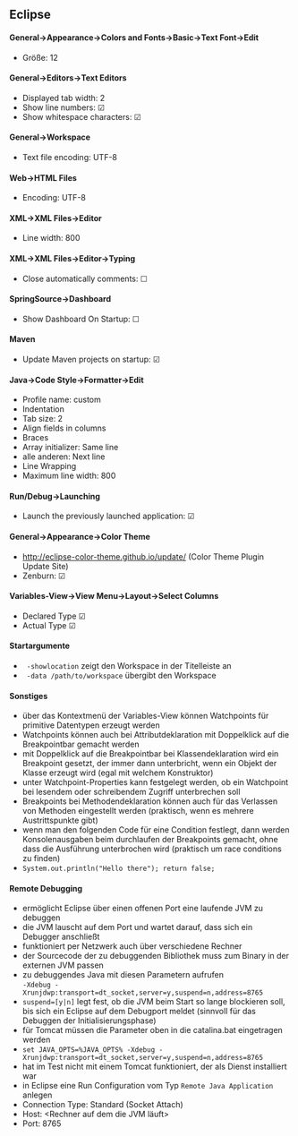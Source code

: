 ## Eclipse

#### General->Appearance->Colors and Fonts->Basic->Text Font->Edit
- Größe: 12

#### General->Editors->Text Editors
- Displayed tab width: 2
- Show line numbers: &#x2611;
- Show whitespace characters: &#x2611;

#### General->Workspace
- Text file encoding: UTF-8

#### Web->HTML Files
- Encoding: UTF-8

#### XML->XML Files->Editor
- Line width: 800

#### XML->XML Files->Editor->Typing
- Close automatically comments: &#x2610;

#### SpringSource->Dashboard
- Show Dashboard On Startup: &#x2610;

#### Maven
- Update Maven projects on startup: &#x2611;

#### Java->Code Style->Formatter->Edit
- Profile name: custom
- Indentation
 - Tab size: 2
 - Align fields in columns
- Braces
 - Array initializer: Same line
 - alle anderen: Next line
- Line Wrapping
 - Maximum line width: 800

#### Run/Debug->Launching
- Launch the previously launched application: &#x2611;

#### General->Appearance->Color Theme
- http://eclipse-color-theme.github.io/update/ (Color Theme Plugin Update Site)
- Zenburn: &#x2611;
 
#### Variables-View->View Menu->Layout->Select Columns
- Declared Type &#x2611;
- Actual Type &#x2611;

#### Startargumente
- ` -showlocation` zeigt den Workspace in der Titelleiste an
- ` -data /path/to/workspace` übergibt den Workspace

#### Sonstiges
- über das Kontextmenü der Variables-View können Watchpoints für primitive Datentypen erzeugt werden
- Watchpoints können auch bei Attributdeklaration mit Doppelklick auf die Breakpointbar gemacht werden
- mit Doppelklick auf die Breakpointbar bei Klassendeklaration wird ein Breakpoint gesetzt, der immer dann unterbricht, wenn ein Objekt der Klasse erzeugt wird (egal mit welchem Konstruktor)
- unter Watchpoint-Properties kann festgelegt werden, ob ein Watchpoint bei lesendem oder schreibendem Zugriff unterbrechen soll
- Breakpoints bei Methodendeklaration können auch für das Verlassen von Methoden eingestellt werden (praktisch, wenn es mehrere Austrittspunkte gibt)
- wenn man den folgenden Code für eine Condition festlegt, dann werden Konsolenausgaben beim durchlaufen der Breakpoints gemacht, ohne dass die Ausführung unterbrochen wird (praktisch um race conditions zu finden)
 - `System.out.println("Hello there"); return false;`

#### Remote Debugging

- ermöglicht Eclipse über einen offenen Port eine laufende JVM zu debuggen
 - die JVM lauscht auf dem Port und wartet darauf, dass sich ein Debugger anschließt
- funktioniert per Netzwerk auch über verschiedene Rechner
- der Sourcecode der zu debuggenden Bibliothek muss zum Binary in der externen JVM passen
- zu debuggendes Java mit diesen Parametern aufrufen   
  `-Xdebug -Xrunjdwp:transport=dt_socket,server=y,suspend=n,address=8765`
 - `suspend=[y|n]` legt fest, ob die JVM beim Start so lange blockieren soll, bis sich ein Eclipse auf dem Debugport meldet (sinnvoll für das Debuggen der Initialisierungsphase)
- für Tomcat müssen die Parameter oben in die catalina.bat eingetragen werden
 - `set JAVA_OPTS=%JAVA_OPTS% -Xdebug -Xrunjdwp:transport=dt_socket,server=y,suspend=n,address=8765`
 - hat im Test nicht mit einem Tomcat funktioniert, der als Dienst installiert war
- in Eclipse eine Run Configuration vom Typ `Remote Java Application` anlegen
 - Connection Type: Standard (Socket Attach)
 - Host: <Rechner auf dem die JVM läuft>
 - Port: 8765
